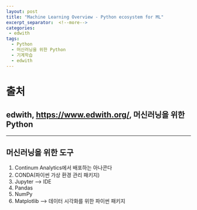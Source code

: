 ```yaml
---
layout: post
title: "Machine Learning Overview - Python ecosystem for ML"
excerpt_separator:  <!--more-->
categories:
 - edwith
tags:
  - Python
  - 머신러닝을 위한 Python
  - 기계학습
  - edwith
---
```


<!--more-->

# 출처

## edwith, <https://www.edwith.org/>, 머신러닝을 위한 Python

---

## 머신러닝을 위한 도구

1. Continum Analytics에서 배포하는 아나콘다
2. CONDA(파이썬 가상 환경 관리 패키지)
3. Jupyter --> IDE
4. Pandas
5. NumPy
6. Matplotlib --> 데이터 시각화를 위한 파이썬 패키지